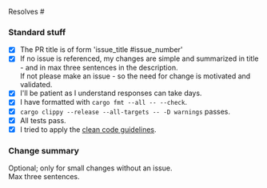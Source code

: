 Resolves #

### Standard stuff

- [x] The PR title is of form 'issue_title #issue_number'
- [x] If no issue is referenced, my changes are simple and summarized in title - and in max three sentences in the description.  
      If not please make an issue - so the need for change is motivated and validated.
- [x] I'll be patient as I understand responses can take days.
- [x] I have formatted with `cargo fmt --all -- --check`.
- [x] `cargo clippy --release --all-targets -- -D warnings` passes.
- [x] All tests pass.
- [x] I tried to apply the [clean code guidelines](https://gist.github.com/wojteklu/73c6914cc446146b8b533c0988cf8d29).

### Change summary

Optional; only for small changes without an issue.  
Max three sentences.
